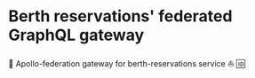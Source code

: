 # Berth reservations' federated GraphQL gateway

:link: Apollo-federation gateway for berth-reservations service :boat: :id:
